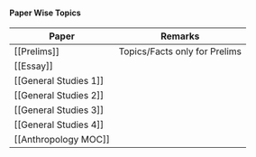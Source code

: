 #### Paper Wise Topics

| Paper                 | Remarks                       |
| --------------------- | ----------------------------- |
| [[Prelims]]           | Topics/Facts only for Prelims |
| [[Essay]]             |                               |
| [[General Studies 1]] |                               |
| [[General Studies 2]] |                               |
| [[General Studies 3]] |                               |
| [[General Studies 4]] |                               |
| [[Anthropology MOC]]  |                               |
